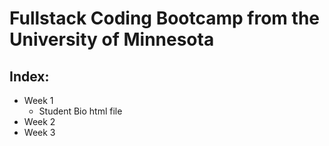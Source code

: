 # Fullstack Coding Bootcamp from the University of Minnesota

## Index:
- Week 1
  - Student Bio html file
- Week 2
- Week 3
